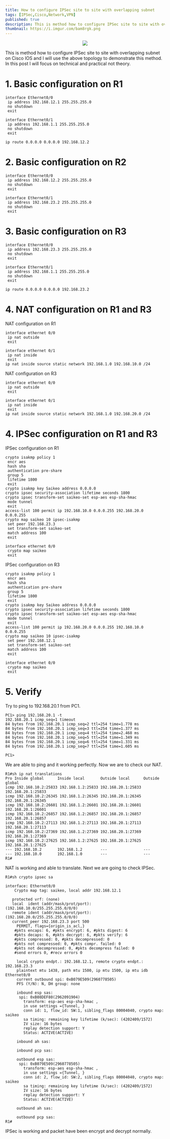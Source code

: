```yaml
---
title: How to configure IPSec site to site with overlapping subnet
tags: [IPSec,Cisco,Network,VPN]
published: true
description: This is method how to configure IPSec site to site with overlapping subnet on Cisco IOS
thumbnail: https://i.imgur.com/bam8rgk.png
---
```


<p align = "center">
<img src = "https://i.imgur.com/bam8rgk.png">
</p>

This is method how to configure IPSec site to site with overlapping subnet on Cisco IOS and I will use the above topology to demonstrate this method. In this post I will focus on technical and practical not theory.

# 1. Basic configuration on R1
```
interface Ethernet0/0
 ip address 192.168.12.1 255.255.255.0
 no shutdown
 exit
 
interface Ethernet0/1
 ip address 192.168.1.1 255.255.255.0
 no shutdown
 exit
 
ip route 0.0.0.0 0.0.0.0 192.168.12.2
```
# 2. Basic configuration on R2
```
interface Ethernet0/0
 ip address 192.168.12.2 255.255.255.0
 no shutdown
 exit
 
interface Ethernet0/1
 ip address 192.168.23.2 255.255.255.0
 no shutdown
 exit
```
# 3. Basic configuration on R3
```
interface Ethernet0/0
 ip address 192.168.23.3 255.255.255.0
 no shutdown
 exit
 
interface Ethernet0/1
 ip address 192.168.1.1 255.255.255.0
 no shutdown
 exit
 
ip route 0.0.0.0 0.0.0.0 192.168.23.2
```
# 4. NAT configuration on R1 and R3

NAT configuration on R1
```
interface ethernet 0/0
 ip nat outside
 exit

interface ethernet 0/1
 ip nat inside
 exit
ip nat inside source static network 192.168.1.0 192.168.10.0 /24
```

NAT configuration on R3
```
interface ethernet 0/0
 ip nat outside
 exit

interface ethernet 0/1
 ip nat inside
 exit
ip nat inside source static network 192.168.1.0 192.168.20.0 /24
```
# 4. IPSec configuration on R1 and R3
 IPSec configuration on R1
```
crypto isakmp policy 1
 encr aes
 hash sha
 authentication pre-share
 group 5
 lifetime 1800
 exit
crypto isakmp key Saikeo address 0.0.0.0        
crypto ipsec security-association lifetime seconds 1800
crypto ipsec transform-set saikeo-set esp-aes esp-sha-hmac 
 mode tunnel
 exit
access-list 100 permit ip 192.168.10.0 0.0.0.255 192.168.20.0 0.0.0.255
crypto map saikeo 10 ipsec-isakmp 
 set peer 192.168.23.3
 set transform-set saikeo-set 
 match address 100
 exit

interface ethernet 0/0
 crypto map saikeo
 exit
```

IPSec configuration on R3
```
crypto isakmp policy 1
 encr aes
 hash sha
 authentication pre-share
 group 5
 lifetime 1800
 exit
crypto isakmp key Saikeo address 0.0.0.0        
crypto ipsec security-association lifetime seconds 1800
crypto ipsec transform-set saikeo-set esp-aes esp-sha-hmac 
 mode tunnel
 exit
access-list 100 permit ip 192.168.20.0 0.0.0.255 192.168.10.0 0.0.0.255
crypto map saikeo 10 ipsec-isakmp 
 set peer 192.168.12.1
 set transform-set saikeo-set 
 match address 100
 exit

interface ethernet 0/0
 crypto map saikeo
 exit
```
# 5. Verify

Try to ping to 192.168.20.1 from PC1.
```
PC1> ping 192.168.20.1 -t
192.168.20.1 icmp_seq=1 timeout
84 bytes from 192.168.20.1 icmp_seq=2 ttl=254 time=1.778 ms
84 bytes from 192.168.20.1 icmp_seq=3 ttl=254 time=1.377 ms
84 bytes from 192.168.20.1 icmp_seq=4 ttl=254 time=2.468 ms
84 bytes from 192.168.20.1 icmp_seq=5 ttl=254 time=1.349 ms
84 bytes from 192.168.20.1 icmp_seq=6 ttl=254 time=1.331 ms
84 bytes from 192.168.20.1 icmp_seq=7 ttl=254 time=1.605 ms

PC1>
```
We are able to ping and it working perfectly. Now we are to check our NAT.

```
R1#sh ip nat translations 
Pro Inside global      Inside local       Outside local      Outside global
icmp 192.168.10.2:25833 192.168.1.2:25833 192.168.20.1:25833 192.168.20.1:25833
icmp 192.168.10.2:26345 192.168.1.2:26345 192.168.20.1:26345 192.168.20.1:26345
icmp 192.168.10.2:26601 192.168.1.2:26601 192.168.20.1:26601 192.168.20.1:26601
icmp 192.168.10.2:26857 192.168.1.2:26857 192.168.20.1:26857 192.168.20.1:26857
icmp 192.168.10.2:27113 192.168.1.2:27113 192.168.20.1:27113 192.168.20.1:27113
icmp 192.168.10.2:27369 192.168.1.2:27369 192.168.20.1:27369 192.168.20.1:27369
icmp 192.168.10.2:27625 192.168.1.2:27625 192.168.20.1:27625 192.168.20.1:27625
--- 192.168.10.2       192.168.1.2        ---                ---
--- 192.168.10.0       192.168.1.0        ---                ---
R1#
```
NAT is working and able to translate. Next we are going to check IPSec.
```
R1#sh crypto ipsec sa

interface: Ethernet0/0
    Crypto map tag: saikeo, local addr 192.168.12.1

   protected vrf: (none)
   local  ident (addr/mask/prot/port): (192.168.10.0/255.255.255.0/0/0)
   remote ident (addr/mask/prot/port): (192.168.20.0/255.255.255.0/0/0)
   current_peer 192.168.23.3 port 500
     PERMIT, flags={origin_is_acl,}
    #pkts encaps: 6, #pkts encrypt: 6, #pkts digest: 6
    #pkts decaps: 6, #pkts decrypt: 6, #pkts verify: 6
    #pkts compressed: 0, #pkts decompressed: 0
    #pkts not compressed: 0, #pkts compr. failed: 0
    #pkts not decompressed: 0, #pkts decompress failed: 0
    #send errors 0, #recv errors 0

     local crypto endpt.: 192.168.12.1, remote crypto endpt.: 192.168.23.3
     plaintext mtu 1438, path mtu 1500, ip mtu 1500, ip mtu idb Ethernet0/0
     current outbound spi: 0xB079E509(2960778505)
     PFS (Y/N): N, DH group: none

     inbound esp sas:
      spi: 0xB08DEF80(2962091904)
        transform: esp-aes esp-sha-hmac ,
        in use settings ={Tunnel, }
        conn id: 1, flow_id: SW:1, sibling_flags 80004040, crypto map: saikeo
        sa timing: remaining key lifetime (k/sec): (4202409/1572)
        IV size: 16 bytes
        replay detection support: Y
        Status: ACTIVE(ACTIVE)

     inbound ah sas:

     inbound pcp sas:

     outbound esp sas:
      spi: 0xB079E509(2960778505)
        transform: esp-aes esp-sha-hmac ,
        in use settings ={Tunnel, }
        conn id: 2, flow_id: SW:2, sibling_flags 80004040, crypto map: saikeo
        sa timing: remaining key lifetime (k/sec): (4202409/1572)
        IV size: 16 bytes
        replay detection support: Y
        Status: ACTIVE(ACTIVE)

     outbound ah sas:
          
     outbound pcp sas:
R1#
```
IPSec is working and packet have been encrypt and decrypt normally.
